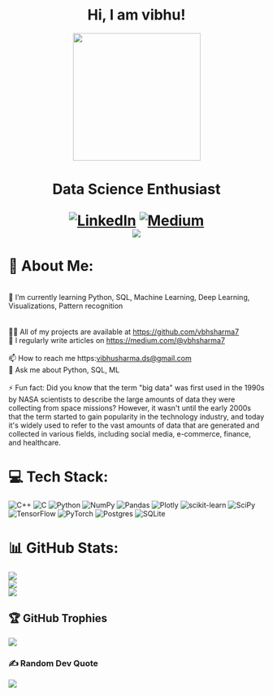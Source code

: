 <h1 align="center">
  Hi, I am vibhu!
</h1 align="center">  
<div id="header" align="center">
  <img src="https://i.giphy.com/media/Hrm0LJNRkPHDkLIHz9/giphy.webp" width="251"/>
</div>  
<h1 align="center">
Data Science Enthusiast
  
[![LinkedIn](https://img.shields.io/badge/LinkedIn-%230077B5.svg?logo=linkedin&logoColor=white)](https://linkedin.com/in/vbhsharma7) [![Medium](https://img.shields.io/badge/Medium-12100E?logo=medium&logoColor=white)](https://medium.com/medium.com/@vbhsharma7)    
[![](https://visitcount.itsvg.in/api?id=vbhsharma7&icon=0&color=0)](https://visitcount.itsvg.in)



# 💫 About Me:
<br>🌱 I’m currently learning Python, SQL, Machine Learning, Deep Learning, Visualizations, Pattern recognition<br><br><br>👨‍💻 All of my projects are available at https://github.com/vbhsharma7<br>📝 I regularly write articles on https://medium.com/@vbhsharma7<br><br>📫 How to reach me https:vibhusharma.ds@gmail.com<br>💬 Ask me about Python, SQL, ML<br><br>⚡ Fun fact: Did you know that the term "big data" was first used in the 1990s by NASA scientists to describe the large amounts of data they were collecting from space missions? However, it wasn't until the early 2000s that the term started to gain popularity in the technology industry, and today it's widely used to refer to the vast amounts of data that are generated and collected in various fields, including social media, e-commerce, finance, and healthcare.



# 💻 Tech Stack:
![C++](https://img.shields.io/badge/c++-%2300599C.svg?style=flat&logo=c%2B%2B&logoColor=white) ![C](https://img.shields.io/badge/c-%2300599C.svg?style=flat&logo=c&logoColor=white) ![Python](https://img.shields.io/badge/python-3670A0?style=flat&logo=python&logoColor=ffdd54) ![NumPy](https://img.shields.io/badge/numpy-%23013243.svg?style=flat&logo=numpy&logoColor=white) ![Pandas](https://img.shields.io/badge/pandas-%23150458.svg?style=flat&logo=pandas&logoColor=white) ![Plotly](https://img.shields.io/badge/Plotly-%233F4F75.svg?style=flat&logo=plotly&logoColor=white) ![scikit-learn](https://img.shields.io/badge/scikit--learn-%23F7931E.svg?style=flat&logo=scikit-learn&logoColor=white) ![SciPy](https://img.shields.io/badge/SciPy-%230C55A5.svg?style=flat&logo=scipy&logoColor=%white) ![TensorFlow](https://img.shields.io/badge/TensorFlow-%23FF6F00.svg?style=flat&logo=TensorFlow&logoColor=white) ![PyTorch](https://img.shields.io/badge/PyTorch-%23EE4C2C.svg?style=flat&logo=PyTorch&logoColor=white) ![Postgres](https://img.shields.io/badge/postgres-%23316192.svg?style=flat&logo=postgresql&logoColor=white) ![SQLite](https://img.shields.io/badge/sqlite-%2307405e.svg?style=flat&logo=sqlite&logoColor=white)
# 📊 GitHub Stats:
![](https://github-readme-stats.vercel.app/api?username=vbhsharma7&theme=dark&hide_border=false&include_all_commits=true&count_private=true)<br/>
![](https://github-readme-streak-stats.herokuapp.com/?user=vbhsharma7&theme=dark&hide_border=false)<br/>
![](https://github-readme-stats.vercel.app/api/top-langs/?username=vbhsharma7&theme=dark&hide_border=false&include_all_commits=true&count_private=true&layout=compact)

## 🏆 GitHub Trophies
![](https://github-profile-trophy.vercel.app/?username=vbhsharma7&theme=radical&no-frame=false&no-bg=false&margin-w=4)

### ✍️ Random Dev Quote
![](https://quotes-github-readme.vercel.app/api?type=vetical&theme=gruvbox)

<!-- Proudly created with GPRM ( https://gprm.itsvg.in ) -->

<!---
vbhsharma7/vbhsharma7 is a ✨ special ✨ repository because its `README.md` (this file) appears on your GitHub profile.
You can click the Preview link to take a look at your changes.
--->
